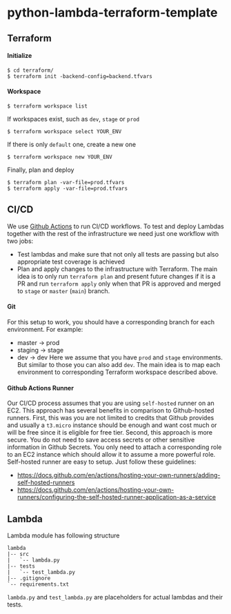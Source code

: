 # python-lambda-terraform-template

## Terraform
#### Initialize
```shell script
$ cd terraform/
$ terraform init -backend-config=backend.tfvars
```

#### Workspace
```shell script
$ terraform workspace list
```

If workspaces exist, such as `dev`, `stage` or `prod`
```shell script
$ terraform workspace select YOUR_ENV
```

If there is only `default` one, create a new one
```shell script
$ terraform workspace new YOUR_ENV
```

Finally, plan and deploy
```shell script
$ terraform plan -var-file=prod.tfvars
$ terraform apply -var-file=prod.tfvars
```

## CI/CD

We use [Github Actions](https://github.com/features/actions) to run CI/CD workflows. 
To test and deploy Lambdas together with the rest of the infrastructure we need just one workflow with two jobs:
- Test lambdas and make sure that not only all tests are passing but also appropriate test coverage is achieved  
- Plan and apply changes to the infrastructure with Terraform. The main idea is to only run `terraform plan` and present
 future changes if it is a PR and run `terraform apply` only when that PR is approved and merged to `stage` or `master` (`main`) branch.

#### Git
For this setup to work, you should have a corresponding branch for each environment. For example:
- master -> prod
- staging -> stage
- dev -> dev
Here we assume that you have `prod`  and `stage` environments. But similar to those you can also add `dev`. 
The main idea is to map each environment
  to corresponding Terraform workspace described above. 

#### Github Actions Runner
Our CI/CD process assumes that you are using `self-hosted` runner on an EC2. This approach has several benefits in 
comparison to Github-hosted runners. First, this was you are not limited to credits that Github provides and
 usually a `t3.micro` instance should be enough and want cost much or will be free since it is eligible for free tier.
 Second, this approach is more secure. You do not need to save access secrets or other sensitive information in Github
 Secrets. You only need to attach a corresponding role to an EC2 instance which should allow it to assume a more powerful role.
 Self-hosted runner are easy to setup. Just follow these guidelines:
- https://docs.github.com/en/actions/hosting-your-own-runners/adding-self-hosted-runners
- https://docs.github.com/en/actions/hosting-your-own-runners/configuring-the-self-hosted-runner-application-as-a-service

## Lambda

Lambda module has following structure
```
lambda
|-- src
|   `-- lambda.py
|-- tests
|   `-- test_lambda.py
|-- .gitignore
`-- requirements.txt

```

`lambda.py` and `test_lambda.py` are placeholders for actual lambdas and their tests.
